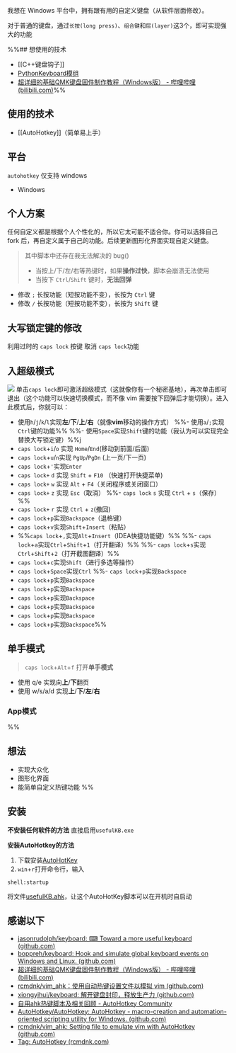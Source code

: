 我想在 Windows 平台中，拥有跟有用的自定义键盘（从软件层面修改）。

对于普通的键盘，通过`长按(long press)`、`组合键`和`层(layer)`这3个，即可实现强大的功能

%%## 想使用的技术
- [[C++键盘钩子]]
- [PythonKeyboard模组](Learn/PythonKeyboard模组.md)
- [超详细的基础QMK键盘固件制作教程（Windows版） - 哔哩哔哩 (bilibili.com)](https://www.bilibili.com/read/cv7323725/)%%

## 使用的技术
- [[AutoHotkey]]（简单易上手）

## 平台
`autohotkey` 仅支持 windows

- Windows

## 个人方案
任何自定义都是根据个人个性化的，所以它太可能不适合你。你可以选择自己 fork 后，再自定义属于自己的功能。后续更新图形化界面实现自定义键盘。

>其中脚本中还存在我无法解决的 bug()
>
>- 当按上/下/左/右等热键时，如果**操作过快**，脚本会崩溃无法使用
>- 当按下 `Ctrl`/`Shift` 键时，**无法回弹**

- 修改 `;` 长按功能（短按功能不变），长按为 `Ctrl` 键
- 修改 `/` 长按功能（短按功能不变），长按为 `Shift` 键

## 大写锁定键的修改
利用过时的 `caps lock` 按键
取消 `caps lock`功能

## 入超级模式

![](附件/Pasted%20image%2020230531110751.png)
单击`caps lock`即可激活超级模式（这就像你有一个秘密基地），再次单击即可退出（这个功能可以快速切换模式，而不像 vim 需要按下回弹后才能切换）。进入此模式后，你就可以：
- 使用`h`/`j`/`k`/`l`实现**左**/**下**/**上**/**右**（就像**vim**移动的操作方式）
%%- 使用`a`/`;`实现`Ctrl`键的功能%%
%%- 使用`Space`实现`Shift`键的功能（我认为可以实现完全替换大写锁定键）%%j
- `caps lock`+`i`/`o` 实现 `Home`/`End`(移动到前面/后面)
- `caps lock`+`u`/`n`实现 `PgUp`/`PgDn` (上一页/下一页)
- `caps lock`+`'`实现`Enter`
- `caps lock+` `d` 实现 `Shift` + `F10` （快速打开快捷菜单)
- `caps lock+` `w` 实现 `Alt` + `F4`（关闭程序或关闭窗口）
- `caps lock+` `z` 实现 `Esc`（取消）
%%- `caps lock` `s` 实现 `Ctrl` + `s`（保存）%%
- `caps lock+` `r` 实现 `Ctrl` + `z`(撤回) 
- `caps lock`+`p`实现`Backspace`（退格键）
- `caps lock`+`v`实现`Shift`+`Insert`（粘贴）
- %%`caps lock`+`,`实现`Alt`+`Insert`（IDEA快捷功能键）%%
%%- `caps lock`+`a`实现`Ctrl`+`Shift`+`1`（打开翻译）%%
%%- `caps lock`+`s`实现`Ctrl`+`Shift`+`2`（打开截图翻译）%%
- `caps lock`+`c`实现`Shift`（进行多选等操作）
- `caps lock`+`Space`实现`Ctrl`
%%- `caps lock`+`p`实现`Backspace`
- `caps lock`+`p`实现`Backspace`
- `caps lock`+`p`实现`Backspace`
- `caps lock`+`p`实现`Backspace`
- `caps lock`+`p`实现`Backspace`
- `caps lock`+`p`实现`Backspace`
- `caps lock`+`p`实现`Backspace`%%

## 单手模式
> `caps lock`+`Alt`+`f` 打开**单手模式**

- 使用 q/e 实现向**上**/**下**翻页
- 使用 w/s/a/d 实现**上**/**下**/**左**/**右**

### App模式


%%
## 想法
- 实现大众化
- 图形化界面
- 能简单自定义热键功能
%%

## 安装
**不安装任何软件的方法**
直接启用`usefulKB.exe`

**安装AutoHotkey的方法**
1. 下载安装[AutoHotKey](https://www.autohotkey.com/)
2. `win`+`r`打开命令行，输入
```
shell:startup
```
将文件[usefulKB.ahk]()，让这个AutoHotKey脚本可以在开机时自启动

## 感谢以下

- [jasonrudolph/keyboard: ⌨ Toward a more useful keyboard (github.com)](https://github.com/jasonrudolph/keyboard#a-more-useful-caps-lock-key)
- [boppreh/keyboard: Hook and simulate global keyboard events on Windows and Linux. (github.com)](https://github.com/boppreh/keyboard#keyboard.on_press)
- [超详细的基础QMK键盘固件制作教程（Windows版） - 哔哩哔哩 (bilibili.com)](https://www.bilibili.com/read/cv7323725/)
- [rcmdnk/vim_ahk：使用自动热键设置文件以模拟 vim (github.com)](https://github.com/rcmdnk/vim_ahk)
- [xiongyihui/keyboard: 解开键盘封印，释放生产力 (github.com)](https://github.com/xiongyihui/keyboard)
- [自用ahk热键脚本及相关回顾 - AutoHotkey Community](https://www.autohotkey.com/boards/viewtopic.php?f=28&t=85872&p=377029&hilit=%E7%83%AD%E9%94%AE%E8%BF%9E%E7%BB%AD%E6%8C%89%E4%BC%9A%E8%AF%AF%E8%A7%A6#p377029)
- [AutoHotkey/AutoHotkey: AutoHotkey - macro-creation and automation-oriented scripting utility for Windows. (github.com)](https://github.com/AutoHotkey/AutoHotkey)
- [rcmdnk/vim_ahk: Setting file to emulate vim with AutoHotkey (github.com)](https://github.com/rcmdnk/vim_ahk)
- [Tag: AutoHotkey (rcmdnk.com)](https://rcmdnk.com/blog/tags/autohotkey/)